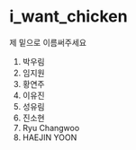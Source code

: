 # i_want_chicken

제 밑으로 이름써주세요

1. 박우림
2. 임지원
3. 황연주
4. 이유진
5. 성유림
6. 진소현
7. Ryu Changwoo
8. HAEJIN YOON